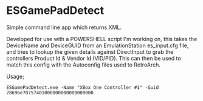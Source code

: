 # ESGamePadDetect

Simple command line app which returns XML.  

Developed for use with a POWERSHELL script I'm working on, this takes the DeviceName and DeviceGUID from an EmulationStation es_input.cfg file, and tries to lookup the given details against DirectInput to grab the controllers Product Id & Vendor Id (VID/PID).  This can then be used to match this config with the Autoconfig files used to RetroArch.

Usage;

    ESGamePadDetect.exe -Name "XBox One Controller #1" -Guid 78696e70757401000000000000000000
